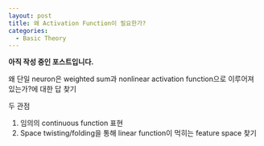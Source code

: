 ```yaml
---
layout: post
title: 왜 Activation Function이 필요한가?
categories:
  - Basic Theory
---
```


**아직 작성 중인 포스트입니다.**

왜 단일 neuron은 weighted sum과 nonlinear activation function으로 이루어져 있는가?에 대한 답 찾기

두 관점

1. 임의의 continuous function 표현
2. Space twisting/folding을 통해 linear function이 먹히는 feature space 찾기
